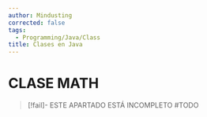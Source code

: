 ```yaml
---
author: Mindusting
corrected: false
tags:
  - Programming/Java/Class
title: Clases en Java
---
```


# CLASE MATH

> [!fail]- ESTE APARTADO ESTÁ INCOMPLETO
> #TODO
